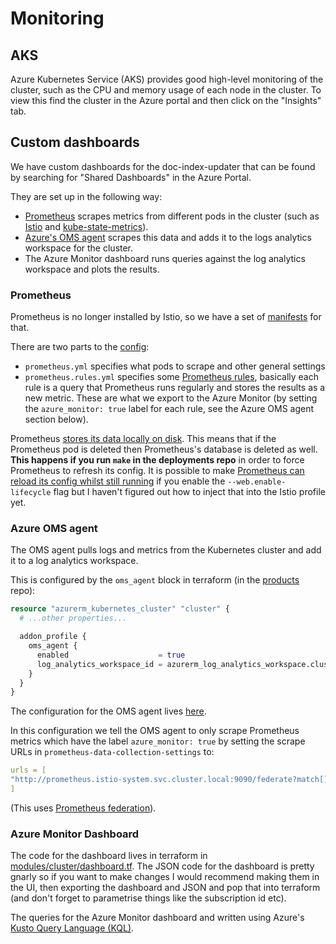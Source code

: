 # Monitoring

## AKS

Azure Kubernetes Service (AKS) provides good high-level monitoring of the cluster, such as the CPU and memory usage of each node in the cluster. To view this find the cluster in the Azure portal and then click on the "Insights" tab.

## Custom dashboards

We have custom dashboards for the doc-index-updater that can be found by searching for "Shared Dashboards" in the Azure Portal.

They are set up in the following way:

- [Prometheus](https://prometheus.io/) scrapes metrics from different pods in the cluster (such as [Istio](https://istio.io/) and [kube-state-metrics](https://github.com/kubernetes/kube-state-metrics#overview)).
- [Azure's OMS agent](https://docs.microsoft.com/en-us/azure/azure-monitor/platform/log-analytics-agent) scrapes this data and adds it to the logs analytics workspace for the cluster.
- The Azure Monitor dashboard runs queries against the log analytics workspace and plots the results.

### Prometheus

Prometheus is no longer installed by Istio, so we have a set of [manifests](./prometheus) for that.

There are two parts to the [config](./prometheus/overlay/prometheus-cm.yaml):

- `prometheus.yml` specifies what pods to scrape and other general settings
- `prometheus.rules.yml` specifies some [Prometheus rules](https://prometheus.io/docs/prometheus/latest/configuration/recording_rules/), basically each rule is a query that Prometheus runs regularly and stores the results as a new metric. These are what we export to the Azure Monitor (by setting the `azure_monitor: true` label for each rule, see the Azure OMS agent section below).

Prometheus [stores its data locally on disk](https://prometheus.io/docs/prometheus/latest/storage/). This means that if the Prometheus pod is deleted then Prometheus's database is deleted as well. **This happens if you run `make` in the deployments repo** in order to force Prometheus to refresh its config. It is possible to make [Prometheus can reload its config whilst still running](https://prometheus.io/docs/prometheus/latest/configuration/configuration/) if you enable the `--web.enable-lifecycle` flag but I haven't figured out how to inject that into the Istio profile yet.

### Azure OMS agent

The OMS agent pulls logs and metrics from the Kubernetes cluster and add it to a log analytics workspace.

This is configured by the `oms_agent` block in terraform (in the [products](https://github.com/MHRA/products) repo):

```terraform
resource "azurerm_kubernetes_cluster" "cluster" {
  # ...other properties...

  addon_profile {
    oms_agent {
      enabled                    = true
      log_analytics_workspace_id = azurerm_log_analytics_workspace.cluster.id
    }
  }
}
```

The configuration for the OMS agent lives [here](./oms-agent/container-azm-ms-agentconfig.yaml).

In this configuration we tell the OMS agent to only scrape Prometheus metrics which have the label `azure_monitor: true` by setting the scrape URLs in `prometheus-data-collection-settings` to:

```yaml
urls = [
"http://prometheus.istio-system.svc.cluster.local:9090/federate?match[]={azure_monitor=%22true%22}"
]
```

(This uses [Prometheus federation](https://prometheus.io/docs/prometheus/latest/federation/)).

### Azure Monitor Dashboard

The code for the dashboard lives in terraform in [modules/cluster/dashboard.tf](../modules/cluster/dashboard.tf). The JSON code for the dashboard is pretty gnarly so if you want to make changes I would recommend making them in the UI, then exporting the dashboard and JSON and pop that into terraform (and don't forget to parametrise things like the subscription id etc).

The queries for the Azure Monitor dashboard and written using Azure's [Kusto Query Language (KQL)](https://docs.microsoft.com/en-us/azure/data-explorer/kusto/concepts/).

